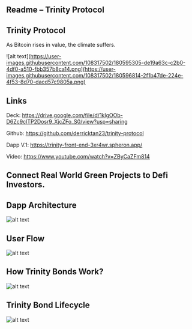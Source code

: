 
 ## Readme – Trinity Protocol

 ##  Trinity Protocol 
As Bitcoin rises in value, the climate suffers. 


![alt text](https://user-images.githubusercontent.com/108317502/180595305-de19a63c-c2b0-4df0-a510-fbb357b8ca14.png](https://user-images.githubusercontent.com/108317502/180596814-2f1b47de-224e-4f53-8d70-dacd57c9805a.png)



 ## Links
Deck:  https://drive.google.com/file/d/1kIgOOb-D6Zc9clTP2Dosr9_XjcZFo_S0/view?usp=sharing

Github:  https://github.com/derricktan23/trinity-protocol

Dapp V.1: https://trinity-front-end-3xr4wr.spheron.app/

Video:  https://www.youtube.com/watch?v=ZByCaZFm814




 ## Connect Real World Green Projects to Defi Investors. 
 
 
 

  
 ## Dapp Architecture

![alt text](https://user-images.githubusercontent.com/108317502/180595305-de19a63c-c2b0-4df0-a510-fbb357b8ca14.png)
 

 ## User Flow
![alt text](https://user-images.githubusercontent.com/108317502/180595308-884050bc-8d9d-4d9c-86c2-a01e0647dea8.png)

 

 ## How Trinity Bonds Work?

 ![alt text](https://user-images.githubusercontent.com/108317502/180595310-3e53bed6-1c94-4463-8c8c-d26a3b65145b.png)



 ## Trinity Bond Lifecycle
 
![alt text](https://user-images.githubusercontent.com/108317502/180595312-17664a2f-2e5f-4a42-9803-75a7c5bac108.png)




